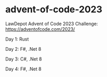 # advent-of-code-2023
LawDepot Advent of Code 2023 Challenge: https://adventofcode.com/2023/

Day 1: Rust

Day 2: F#, .Net 8

Day 3: C#, .Net 8

Day 4: F#, .Net 8